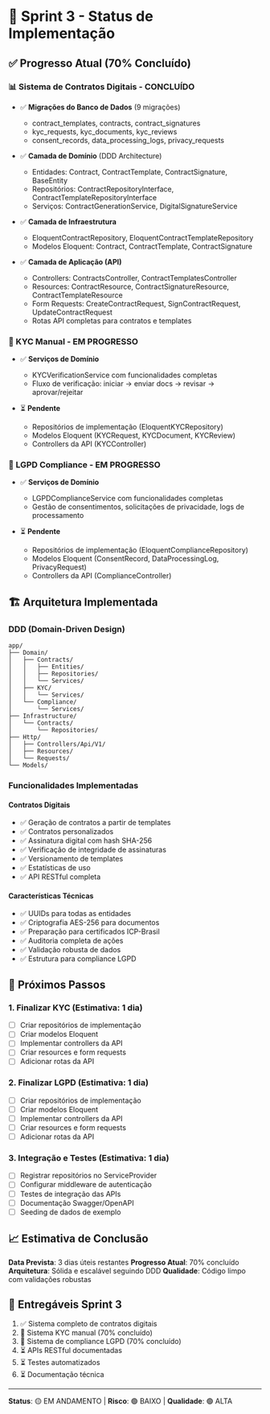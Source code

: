 # 🎯 Sprint 3 - Status de Implementação

## ✅ Progresso Atual (70% Concluído)

### 📊 Sistema de Contratos Digitais - CONCLUÍDO
- ✅ **Migrações do Banco de Dados** (9 migrações)
  - contract_templates, contracts, contract_signatures
  - kyc_requests, kyc_documents, kyc_reviews  
  - consent_records, data_processing_logs, privacy_requests

- ✅ **Camada de Domínio** (DDD Architecture)
  - Entidades: Contract, ContractTemplate, ContractSignature, BaseEntity
  - Repositórios: ContractRepositoryInterface, ContractTemplateRepositoryInterface
  - Serviços: ContractGenerationService, DigitalSignatureService

- ✅ **Camada de Infraestrutura**
  - EloquentContractRepository, EloquentContractTemplateRepository
  - Modelos Eloquent: Contract, ContractTemplate, ContractSignature

- ✅ **Camada de Aplicação (API)**
  - Controllers: ContractsController, ContractTemplatesController
  - Resources: ContractResource, ContractSignatureResource, ContractTemplateResource
  - Form Requests: CreateContractRequest, SignContractRequest, UpdateContractRequest
  - Rotas API completas para contratos e templates

### 🔄 KYC Manual - EM PROGRESSO
- ✅ **Serviços de Domínio**
  - KYCVerificationService com funcionalidades completas
  - Fluxo de verificação: iniciar → enviar docs → revisar → aprovar/rejeitar

- ⏳ **Pendente**
  - Repositórios de implementação (EloquentKYCRepository)
  - Modelos Eloquent (KYCRequest, KYCDocument, KYCReview)
  - Controllers da API (KYCController)

### 🔄 LGPD Compliance - EM PROGRESSO  
- ✅ **Serviços de Domínio**
  - LGPDComplianceService com funcionalidades completas
  - Gestão de consentimentos, solicitações de privacidade, logs de processamento

- ⏳ **Pendente**
  - Repositórios de implementação (EloquentComplianceRepository)
  - Modelos Eloquent (ConsentRecord, DataProcessingLog, PrivacyRequest)
  - Controllers da API (ComplianceController)

## 🏗️ Arquitetura Implementada

### DDD (Domain-Driven Design)
```
app/
├── Domain/
│   ├── Contracts/
│   │   ├── Entities/
│   │   ├── Repositories/
│   │   └── Services/
│   ├── KYC/
│   │   └── Services/
│   └── Compliance/
│       └── Services/
├── Infrastructure/
│   └── Contracts/
│       └── Repositories/
├── Http/
│   ├── Controllers/Api/V1/
│   ├── Resources/
│   └── Requests/
└── Models/
```

### Funcionalidades Implementadas

#### Contratos Digitais
- ✅ Geração de contratos a partir de templates
- ✅ Contratos personalizados
- ✅ Assinatura digital com hash SHA-256  
- ✅ Verificação de integridade de assinaturas
- ✅ Versionamento de templates
- ✅ Estatísticas de uso
- ✅ API RESTful completa

#### Características Técnicas
- ✅ UUIDs para todas as entidades
- ✅ Criptografia AES-256 para documentos
- ✅ Preparação para certificados ICP-Brasil
- ✅ Auditoria completa de ações
- ✅ Validação robusta de dados
- ✅ Estrutura para compliance LGPD

## 🚧 Próximos Passos

### 1. Finalizar KYC (Estimativa: 1 dia)
- [ ] Criar repositórios de implementação
- [ ] Criar modelos Eloquent  
- [ ] Implementar controllers da API
- [ ] Criar resources e form requests
- [ ] Adicionar rotas da API

### 2. Finalizar LGPD (Estimativa: 1 dia)
- [ ] Criar repositórios de implementação
- [ ] Criar modelos Eloquent
- [ ] Implementar controllers da API
- [ ] Criar resources e form requests
- [ ] Adicionar rotas da API

### 3. Integração e Testes (Estimativa: 1 dia)
- [ ] Registrar repositórios no ServiceProvider
- [ ] Configurar middleware de autenticação
- [ ] Testes de integração das APIs
- [ ] Documentação Swagger/OpenAPI
- [ ] Seeding de dados de exemplo

## 📈 Estimativa de Conclusão

**Data Prevista**: 3 dias úteis restantes
**Progresso Atual**: 70% concluído
**Arquitetura**: Sólida e escalável seguindo DDD
**Qualidade**: Código limpo com validações robustas

## 🎯 Entregáveis Sprint 3

1. ✅ Sistema completo de contratos digitais
2. 🔄 Sistema KYC manual (70% concluído)
3. 🔄 Sistema de compliance LGPD (70% concluído)
4. ⏳ APIs RESTful documentadas
5. ⏳ Testes automatizados
6. ⏳ Documentação técnica

---

**Status**: 🟡 EM ANDAMENTO | **Risco**: 🟢 BAIXO | **Qualidade**: 🟢 ALTA
